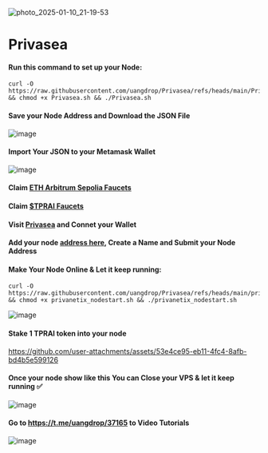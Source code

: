 
![photo_2025-01-10_21-19-53](https://github.com/user-attachments/assets/dc4e1e91-d206-46f5-8ae6-65fd221aca16)
# Privasea

#### Run this command to set up your Node:  
```shell
curl -O https://raw.githubusercontent.com/uangdrop/Privasea/refs/heads/main/Privasea.sh && chmod +x Privasea.sh && ./Privasea.sh  
```
#### Save your Node Address and Download the JSON File 
![image](https://github.com/user-attachments/assets/bff74571-669a-405f-ac10-9071395474a7)
#### Import Your JSON to your Metamask Wallet
![image](https://github.com/user-attachments/assets/8ca45313-e02a-4cf3-8e1f-e0cfab6c47e5)
#### Claim [ETH Arbitrum Sepolia Faucets](https://faucet.quicknode.com/arbitrum/sepolia)
#### Claim [$TPRAI Faucets](https://deepsea-beta.privasea.ai/deepSeaFaucet)
#### Visit [Privasea](https://deepsea-beta.privasea.ai/overview) and Connet your Wallet
#### Add your node [address here](https://deepsea-beta.privasea.ai/createNode), Create a Name and Submit your Node Address


#### Make Your Node Online & Let it keep running:  
```shell 
curl -O https://raw.githubusercontent.com/uangdrop/Privasea/refs/heads/main/privanetix_nodestart.sh && chmod +x privanetix_nodestart.sh && ./privanetix_nodestart.sh  
```
![image](https://github.com/user-attachments/assets/6b240f0b-5e3a-4f90-9449-22d9247aceff)

#### Stake 1 TPRAI token into your node

https://github.com/user-attachments/assets/53e4ce95-eb11-4fc4-8afb-bd4b5e599126


#### Once your node show like this You can Close your VPS & let it keep running ✅ 
![image](https://github.com/user-attachments/assets/30750e4c-40f0-4038-a553-6ce3103e6833)


#### Go to https://t.me/uangdrop/37165 to Video Tutorials
![image](https://github.com/user-attachments/assets/372ab225-ba67-4feb-8fee-644c2cae0c82)
